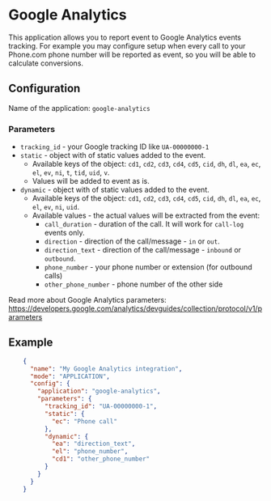 # Google Analytics

This application allows you to report event to Google Analytics events tracking. For example you may configure setup when every call to your Phone.com phone number will be reported as event, so you will be able to calculate conversions.

## Configuration

Name of the application: `google-analytics`

### Parameters

* `tracking_id` - your Google tracking ID like `UA-00000000-1`
* `static` - object with of static values added to the event.
    * Available keys of the object: `cd1`, `cd2`, `cd3`, `cd4`, `cd5`, `cid`, `dh`, `dl`, `ea`, `ec`, `el`, `ev`, `ni`, `t`, `tid`, `uid`, `v`.
    * Values will be added to event as is.
* `dynamic` - object with of static values added to the event.
    * Available keys of the object: `cd1`, `cd2`, `cd3`, `cd4`, `cd5`, `cid`, `dh`, `dl`, `ea`, `ec`, `el`, `ev`, `ni`, `uid`.
    * Available values - the actual values will be extracted from the event: 
        * `call_duration` - duration of the call. It will work for `call-log` events only.
        * `direction` - direction of the call/message - `in` or `out`.
        * `direction_text` - direction of the call/message - `inbound` or `outbound`.
        * `phone_number` - your phone number or extension (for outbound calls)
        * `other_phone_number` - phone number of the other side

Read more about Google Analytics parameters: https://developers.google.com/analytics/devguides/collection/protocol/v1/parameters

## Example

```json
    {
      "name": "My Google Analytics integration",
      "mode": "APPLICATION",
      "config": {
        "application": "google-analytics",
        "parameters": {
          "tracking_id": "UA-00000000-1",
          "static": {
            "ec": "Phone call"
          },
          "dynamic": {
            "ea": "direction_text",
            "el": "phone_number",
            "cd1": "other_phone_number"
          }
        }
      }
    }
```